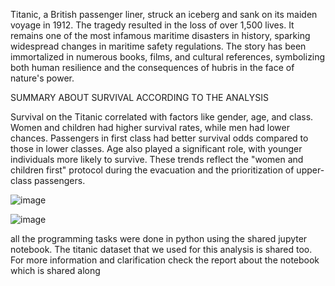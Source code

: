 Titanic, a British passenger liner, struck an iceberg and sank on its maiden voyage in 1912. The tragedy resulted in the loss of over 1,500 lives. 
It remains one of the most infamous maritime disasters in history, sparking widespread changes in maritime safety regulations. 
The story has been immortalized in numerous books, films, and cultural references, symbolizing both human resilience and the consequences of hubris in the face of nature's power.

SUMMARY ABOUT SURVIVAL ACCORDING TO THE ANALYSIS

Survival on the Titanic correlated with factors like gender, age, and class. Women and children had higher survival rates, while men had lower chances. 
Passengers in first class had better survival odds compared to those in lower classes. Age also played a significant role, with younger individuals more likely to survive. 
These trends reflect the "women and children first" protocol during the evacuation and the prioritization of upper-class passengers.

![image](https://github.com/Leonard250/Titanic-crush-analysis/assets/141337656/f314f1bf-7bb2-47cf-9830-624be6585c07)

![image](https://github.com/Leonard250/Titanic-crush-analysis/assets/141337656/b9cbfb37-5e50-4e41-b247-88c48525279c)



all the programming tasks were done in python using the shared jupyter notebook. The titanic dataset that we used for this analysis is shared too.
For more information and clarification check the report about the notebook which is shared along
